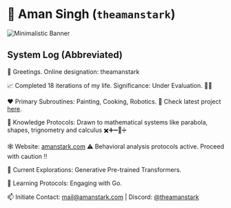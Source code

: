 # 💽 Aman Singh (`theamanstark`)

![Minimalistic Banner](https://raw.githubusercontent.com/theamanstark/theamanstark/assets/banner.png)

## System Log (Abbreviated) 

👋  Greetings. Online designation: theamanstark

📈  Completed 18 iterations of my life. Significance: Under Evaluation. 😶‍🌫️

❤️  Primary Subroutines: Painting, Cooking, Robotics. 🤖 Check latest project [here](https://imstark.link/bionic). 

👻  Knowledge Protocols: Drawn to mathematical systems like parabola, shapes, trignometry and calculus ✖️➕➖🟰➗

🕸️  Website: [amanstark.com](https://www.amanstark.com)  ⚠️  Behavioral analysis protocols active. Proceed with caution ‼️ 

👀  Current Explorations: Generative Pre-trained Transformers.

🌱  Learning Protocols:  Engaging with Go.

📫  Initiate Contact: mail@amanstark.com | Discord: [@theamanstark](https://imstark.link/discord) 
